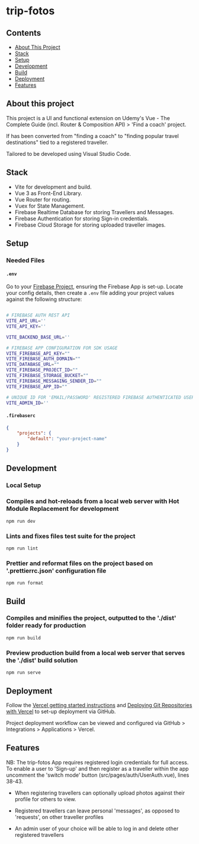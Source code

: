 # trip-fotos

## Contents

-   [About This Project](#about-this-project)
-   [Stack](#stack)
-   [Setup](#setup)
-   [Development](#development)
-   [Build](#build)
-   [Deployment](#deployment)
-   [Features](#features)

## About this project

This project is a UI and functional extension on Udemy's Vue - The Complete Guide (incl. Router & Composition API) > 'Find a coach' project.

If has been converted from "finding a coach" to "finding popular travel destinations" tied to a registered traveller.

Tailored to be developed using Visual Studio Code.

## Stack

-   Vite for development and build.
-   Vue 3 as Front-End Library.
-   Vue Router for routing.
-   Vuex for State Management.
-   Firebase Realtime Database for storing Travellers and Messages.
-   Firebase Authentication for storing Sign-in credentials.
-   Firebase Cloud Storage for storing uploaded traveller images.

## Setup

### Needed Files

#### `.env`

Go to your [Firebase Project](https://console.firebase.google.com), ensuring the Firebase App is set-up. Locate your config details, then create a `.env` file adding your project values against the following structure:

```bash

# FIREBASE AUTH REST API
VITE_API_URL=''
VITE_API_KEY=''

VITE_BACKEND_BASE_URL=''

# FIREBASE APP CONFIGURATION FOR SDK USAGE
VITE_FIREBASE_API_KEY=""
VITE_FIREBASE_AUTH_DOMAIN=""
VITE_DATABASE_URL=""
VITE_FIREBASE_PROJECT_ID=""
VITE_FIREBASE_STORAGE_BUCKET=""
VITE_FIREBASE_MESSAGING_SENDER_ID=""
VITE_FIREBASE_APP_ID=""

# UNIQUE ID FOR 'EMAIL/PASSWORD' REGISTERED FIREBASE AUTHENTICATED USER THAT WILL HAVE ADMIN RIGHTS ON APP, ALLOWING FOR THE DELETION OF TRAVELLERS FROM THE UI FRONT END, EXCLUDING ADMIN USER
VITE_ADMIN_ID=''

```

#### `.firebaserc`

```json
{
	"projects": {
		"default": "your-project-name"
	}
}
```

## Development

### Local Setup

### Compiles and hot-reloads from a local web server with Hot Module Replacement for development

```
npm run dev
```

### Lints and fixes files test suite for the project

```
npm run lint
```

### Prettier and reformat files on the project based on '.prettierrc.json' configuration file

```
npm run format
```

## Build

### Compiles and minifies the project, outputted to the './dist' folder ready for production

```
npm run build
```

### Preview production build from a local web server that serves the './dist' build solution

```
npm run serve
```

## Deployment

Follow the [Vercel getting started instructions](https://vercel.com/docs/getting-started-with-vercel) and [Deploying Git Repositories with Vercel](https://vercel.com/docs/deployments/git) to set-up deployment via GitHub.

Project deployment workflow can be viewed and configured via GitHub > Integrations > Applications > Vercel.

## Features

NB: The trip-fotos App requires registered login credentials for full access. To enable a user to 'Sign-up' and then register as a traveller within the app uncomment the 'switch mode' button (src/pages/auth/UserAuth.vue), lines 38-43.

-   When registering travellers can optionally upload photos against their profile for others to view.

-   Registered travellers can leave personal 'messages', as opposed to 'requests', on other traveller profiles

-   An admin user of your choice will be able to log in and delete other registered travellers
